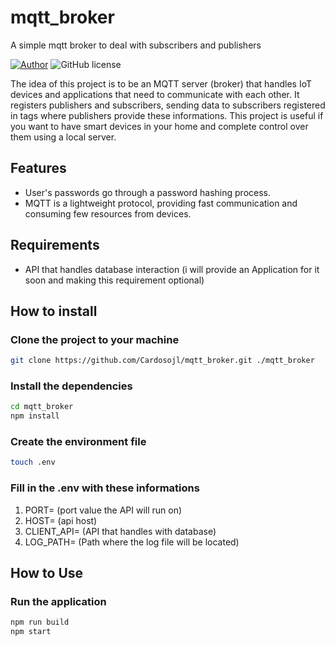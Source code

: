 # mqtt_broker
A simple mqtt broker to deal with subscribers and publishers

[![Author](http://img.shields.io/badge/author-@Cardosojl-blue.svg)](https://www.linkedin.com/in/jorge-luiz-cardoso-215914235/) ![GitHub license](https://img.shields.io/github/license/maitraysuthar/rest-api-nodejs-mongodb.svg)


The idea of this project is to be an MQTT server (broker) that handles IoT devices and applications that need to communicate with each other. It registers publishers and subscribers, sending data to subscribers registered in tags where publishers provide these informations.
This project is useful if you want to have smart devices in your home and complete control over them using a local server.


## Features
+ User's passwords go through a password hashing process.
+ MQTT is a lightweight protocol, providing fast communication and consuming few resources from devices.

## Requirements
+ API that handles database interaction (i will provide an Application for it soon and making this requirement optional)

## How to install
### Clone the project to your machine
  ```bash
  git clone https://github.com/Cardosojl/mqtt_broker.git ./mqtt_broker
  ```
### Install the dependencies
  ```bash
  cd mqtt_broker
  npm install
  ```
### Create the environment file
  ```bash
  touch .env
  ```
### Fill in the .env with these informations
1. PORT= (port value the API will run on)
2. HOST= (api host)
3. CLIENT_API= (API that handles with database)
4. LOG_PATH= (Path where the log file will be located)

## How to Use
### Run the application
  ```bash
  npm run build
  npm start
  ```
  

  